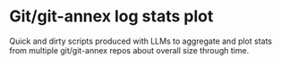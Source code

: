 # Git/git-annex log stats plot

Quick and dirty scripts produced with LLMs to aggregate and plot stats
from multiple git/git-annex repos about overall size through time.


